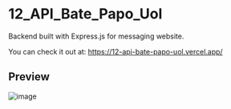 
# 12_API_Bate_Papo_Uol 

Backend built with Express.js for messaging website.


You can check it out at: https://12-api-bate-papo-uol.vercel.app/
 

## Preview
![image](./asssets/imagens/preview.png)
